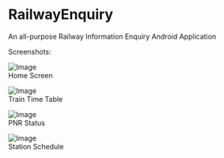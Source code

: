 # RailwayEnquiry
 
 An all-purpose Railway Information Enquiry Android Application
 
Screenshots:

![Image](https://i.ibb.co/wsY22vq/Screenshot-20200217-142054-1581930262-77605.jpg "Home Screen")  
Home Screen  
  
![Image](https://i.ibb.co/RBHmVWB/Screenshot-20200217-135515-1581930581-59005.jpg "Train Time Table")  
Train Time Table  
  
![Image](https://i.ibb.co/Tbvy6b9/Screenshot-20200217-144930-1581931276-10127.jpg  "PNR Status Page")  
PNR Status  
  
![Image](https://i.ibb.co/sWbWJTG/Screenshot-20200217-135652-1581931393-36406.jpg "Station Schedule")  
Station Schedule  
